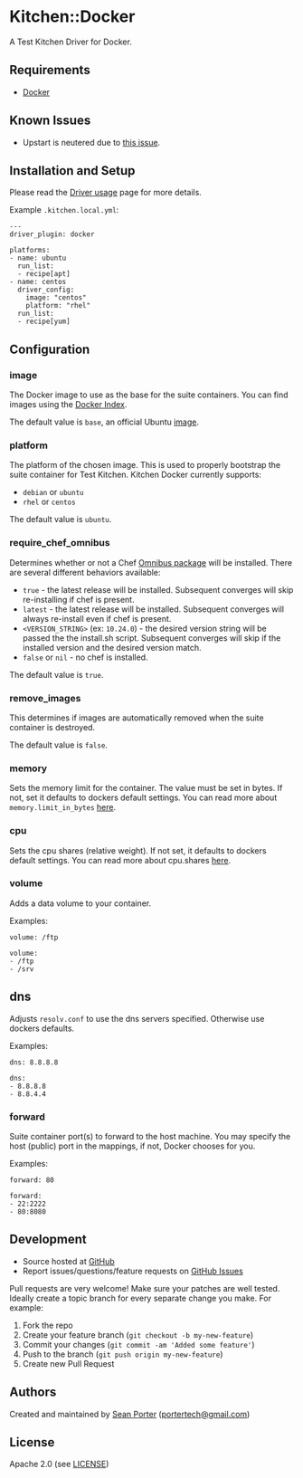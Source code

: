 # Kitchen::Docker

A Test Kitchen Driver for Docker.

## Requirements

* [Docker][docker_getting_started]

## Known Issues

* Upstart is neutered due to [this issue][docker_upstart_issue].

## Installation and Setup

Please read the [Driver usage][driver_usage] page for more details.

Example `.kitchen.local.yml`:

```
---
driver_plugin: docker

platforms:
- name: ubuntu
  run_list:
  - recipe[apt]
- name: centos
  driver_config:
    image: "centos"
    platform: "rhel"
  run_list:
  - recipe[yum]
```

## Configuration

### image

The Docker image to use as the base for the suite containers. You can find
images using the [Docker Index][docker_index].

The default value is `base`, an official Ubuntu [image][docker_default_image].

### platform

The platform of the chosen image. This is used to properly bootstrap the
suite container for Test Kitchen. Kitchen Docker currently supports:

* `debian` or `ubuntu`
* `rhel` or `centos`

The default value is `ubuntu`.

### require\_chef\_omnibus

Determines whether or not a Chef [Omnibus package][chef_omnibus_dl] will be
installed. There are several different behaviors available:

* `true` - the latest release will be installed. Subsequent converges
  will skip re-installing if chef is present.
* `latest` - the latest release will be installed. Subsequent converges
  will always re-install even if chef is present.
* `<VERSION_STRING>` (ex: `10.24.0`) - the desired version string will
  be passed the the install.sh script. Subsequent converges will skip if
  the installed version and the desired version match.
* `false` or `nil` - no chef is installed.

The default value is `true`.

### remove\_images

This determines if images are automatically removed when the suite container is
destroyed.

The default value is `false`.

### memory

Sets the memory limit for the container. The value must be set in bytes.
If not, set it defaults to dockers default settings. You can read more about 
`memory.limit_in_bytes` [here][memory_limit_in_bytes].

### cpu

Sets the cpu shares (relative weight). If not set, it defaults to dockers
default settings. You can read more about cpu.shares [here][cpu_shares].

### volume

Adds a data volume to your container.

Examples:

```
volume: /ftp
```

```
volume:
- /ftp
- /srv
```

## dns

Adjusts `resolv.conf` to use the dns servers specified. Otherwise use
dockers defaults.

Examples:

```
dns: 8.8.8.8
```

```
dns:
- 8.8.8.8
- 8.8.4.4
```

### forward

Suite container port(s) to forward to the host machine. You may specify
the host (public) port in the mappings, if not, Docker chooses for you.

Examples:

```
forward: 80
```

```
forward:
- 22:2222
- 80:8080
```

## Development

* Source hosted at [GitHub][repo]
* Report issues/questions/feature requests on [GitHub Issues][issues]

Pull requests are very welcome! Make sure your patches are well tested.
Ideally create a topic branch for every separate change you make. For
example:

1. Fork the repo
2. Create your feature branch (`git checkout -b my-new-feature`)
3. Commit your changes (`git commit -am 'Added some feature'`)
4. Push to the branch (`git push origin my-new-feature`)
5. Create new Pull Request

## Authors

Created and maintained by [Sean Porter][author] (<portertech@gmail.com>)

## License

Apache 2.0 (see [LICENSE][license])


[author]:                 https://github.com/portertech
[issues]:                 https://github.com/portertech/kitchen-docker/issues
[license]:                https://github.com/portertech/kitchen-docker/blob/master/LICENSE
[repo]:                   https://github.com/portertech/kitchen-docker
[docker_getting_started]: http://www.docker.io/gettingstarted/
[docker_upstart_issue]:   https://github.com/dotcloud/docker/issues/223
[docker_index]:           https://index.docker.io/
[docker_default_image]:   https://index.docker.io/_/base/
[driver_usage]:           http://docs.kitchen-ci.org/drivers/usage
[chef_omnibus_dl]:        http://www.opscode.com/chef/install/
[cpu_shares]:             https://docs.fedoraproject.org/en-US/Fedora/17/html/Resource_Management_Guide/sec-cpu.html
[memory_limit_in_bytes]:  https://docs.fedoraproject.org/en-US/Fedora/17/html/Resource_Management_Guide/sec-memory.html
